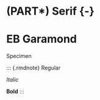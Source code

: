 # (PART\*) Serif {-}

# EB Garamond

Specimen

::: {.rmdnote}
Regular

_Italic_

**Bold**
:::

<!-- font -->

<link rel="preconnect" href="https://fonts.googleapis.com">
<link rel="preconnect" href="https://fonts.gstatic.com" crossorigin>
<link href="https://fonts.googleapis.com/css2?family=EB+Garamond:ital,wght@0,400;0,700;1,400&display=swap" rel="stylesheet">

<style type="text/css">
.rmdnote { font-family: "EB Garamond", serif; }
</style>

